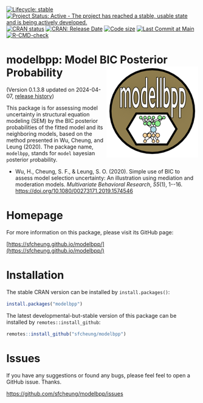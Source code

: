 <!-- badges: start -->
[![Lifecycle: stable](https://img.shields.io/badge/lifecycle-stable-brightgreen.svg)](https://lifecycle.r-lib.org/articles/stages.html#stable)
[![Project Status: Active - The project has reached a stable, usable state and is being actively developed.](https://www.repostatus.org/badges/latest/active.svg)](https://www.repostatus.org/#active)
[![CRAN status](https://www.r-pkg.org/badges/version/modelbpp?color=blue)](https://CRAN.R-project.org/package=modelbpp)
[![CRAN: Release Date](https://www.r-pkg.org/badges/last-release/modelbpp?color=blue)](https://cran.r-project.org/package=modelbpp)
[![Code size](https://img.shields.io/github/languages/code-size/sfcheung/modelbpp.svg)](https://github.com/sfcheung/modelbpp)
[![Last Commit at Main](https://img.shields.io/github/last-commit/sfcheung/modelbpp.svg)](https://github.com/sfcheung/modelbpp/commits/main)
[![R-CMD-check](https://github.com/sfcheung/modelbpp/actions/workflows/R-CMD-check.yaml/badge.svg)](https://github.com/sfcheung/modelbpp/actions/workflows/R-CMD-check.yaml)
<!-- badges: end -->

# modelbpp: Model BIC Posterior Probability <img src="man/figures/logo.png" align="right" />

(Version 0.1.3.8 updated on 2024-04-07, [release history](https://sfcheung.github.io/modelbpp/news/index.html))

This package is for assessing model uncertainty in structural
equation modeling (SEM) by the BIC posterior
probabilities of the fitted model and its neighboring models,
based on the method presented in Wu, Cheung, and Leung (2020).
The package name, `modelbpp`,
stands for `model` `b`ayesian `p`osterior `p`robability.

- Wu, H., Cheung, S. F., & Leung, S. O. (2020).
  Simple use of BIC to assess model selection uncertainty:
  An illustration using mediation and moderation models.
  *Multivariate Behavioral Research*, *55*(1), 1--16.
  https://doi.org/10.1080/00273171.2019.1574546

# Homepage

For more information on this package, please visit its GitHub page:

[https://sfcheung.github.io/modelbpp/](https://sfcheung.github.io/modelbpp/)

# Installation

The stable CRAN version can be installed by `install.packages()`:

```r
install.packages("modelbpp")
```

The latest developmental-but-stable version of this package can be installed by `remotes::install_github`:

```r
remotes::install_github("sfcheung/modelbpp")
```

# Issues

If you have any suggestions or found any bugs, please feel
feel to open a GitHub issue. Thanks.

https://github.com/sfcheung/modelbpp/issues
